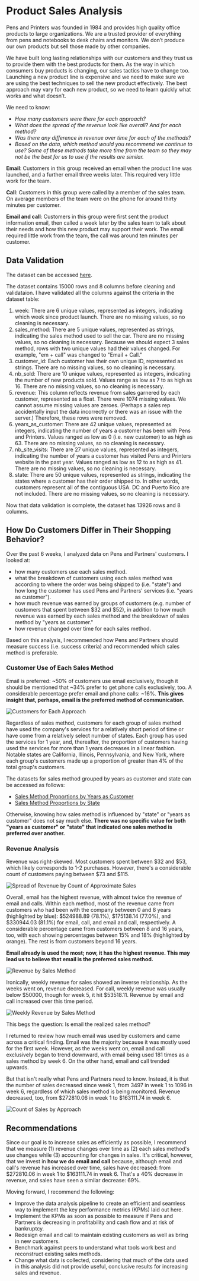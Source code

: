 # Product Sales Analysis

Pens and Printers was founded in 1984 and provides high quality office products to large organizations. We are a trusted provider of everything from pens and notebooks to desk chairs and monitors. We don’t produce our own products but sell those made by other companies.

We have built long lasting relationships with our customers and they trust us to provide them with the best products for them. As the way in which consumers buy products is changing, our sales tactics have to change too. Launching a new product line is expensive and we need to make sure we are using the best techniques to sell the new product effectively. The best approach may vary for each new product, so we need to learn quickly what works and what doesn’t.

We need to know:

- *How many customers were there for each approach?*
- *What does the spread of the revenue look like overall? And for each method?*
- *Was there any difference in revenue over time for each of the methods?*
- *Based on the data, which method would you recommend we continue to use? Some of these methods take more time from the team so they may not be the best for us to use if the results are similar.*

**Email**: Customers in this group received an email when the product line was launched, and a further email three weeks later. This required very little work for the team.

**Call**: Customers in this group were called by a member of the sales team. On average members of the team were on the phone for around thirty minutes per customer.

**Email and call**: Customers in this group were first sent the product information email, then called a week later by the sales team to talk about their needs and how this new product may support their work. The email required little work from the team, the call was around ten minutes per customer.

## Data Validation

The dataset can be accessed [here](https://github.com/add0794/product_sales_analysis/blob/52e78cb4f23ac4a51a173a8fa85670c96ace2382/product_sales.csv).

The dataset contains 15000 rows and 8 columns before cleaning and validataion. I have validated all the columns against the criteria in the dataset table:

1. week: There are 6 unique values, represented as integers, indicating which week since product launch. There are no missing values, so no cleaning is necessary. 
2. sales_method: There are 5 unique values, represented as strings, indicating the sales method used to sell the car. There are no missing values, so no cleaning is necessary. Because we should expect 3 sales method, rows with two unique values had their values changed. For example, "em + call" was changed to "Email + Call." 
3. customer_id: Each customer has their own unique ID, represented as strings. There are no missing values, so no cleaning is necessary.
4. nb_sold: There are 10 unique values, represented as integers, indicating the number of new products sold. Values range as low as 7 to as high as 16. There are no missing values, so no cleaning is necessary. 
5. revenue: This column reflects revenue from sales garnered by each customer, represented as a float. There were 1074 missing values. We cannot assume missing values are zeroes. (Perhaps a sales rep accidentally input the data incorrectly or there was an issue with the server.) Therefore, these rows were removed.
6. years_as_customer: There are 42 unique values, represented as integers, indicating the number of years a customer has been with Pens and Printers. Values ranged as low as 0 (i.e. new customer) to as high as 63. There are no missing values, so no cleaning is necessary.
7. nb_site_visits: There are 27 unique values, represented as integers, indicating the number of years a customer has visited Pens and Printers website in the past year. Values ranged as low as 12 to as high as 41. There are no missing values, so no cleaning is necessary. 
8. state: There are 50 unique values, represented as strings, indicating the states where a customer has their order shipped to. In other words, customers represent all of the contiguous USA. DC and Puerto Rico are not included. There are no missing values, so no cleaning is necessary.

Now that data validation is complete, the dataset has 13926 rows and 8 columns.

## How Do Customers Differ in Their Shopping Behavior?

Over the past 6 weeks, I analyzed data on Pens and Partners' customers. I looked at:

- how many customers use each sales method.
- what the breakdown of customers using each sales method was according to where the order was being shipped to (i.e. "state") and how long the customer has used Pens and Partners' services (i.e. "years as customer").
- how much revenue was earned by groups of customers (e.g. number of customers that spent between $32 and $52), in addition to how much revenue was earned by each sales method and the breakdown of sales method by "years as customer."
- how revenue changed over time for each sales method.

Based on this analysis, I recommended how Pens and Partners should measure success (i.e. success criteria) and recommended which sales method is preferable. 

### Customer Use of Each Sales Method

Email is preferred: ~50% of customers use email exclusively, though it should be mentioned that ~34% prefer to get phone calls exclusively, too. A considerable percentage prefer email and phone calls: ~16%. **This gives insight that, perhaps, email is the preferred method of communication.**

![Customers for Each Approach](https://github.com/add0794/product_sales_analysis/blob/144a262d0a33133b0d0829a06fa328db964f4d4a/images/output_1.png)

Regardless of sales method, customers for each group of sales method have used the company's services for a relatively short period of time or have come from a relatively select number of states. Each group has used the services for 1 year, and, thereafter, the proportion of customers having used the services for more than 1 years decreases in a linear fashion. Notable states are California, Illinois, Pennsylvania, and New York, where each group's customers made up a proportion of greater than 4% of the total group's customers. 

The datasets for sales method grouped by years as customer and state can be accessed as follows:

- [Sales Method Proportions by Years as Customer](https://github.com/add0794/product_sales_analysis/blob/6fb88e7c5e094becfad363b081a9750f076f592d/Excel/Excel_2.xlsx)
- [Sales Method Proportions by State](https://github.com/add0794/product_sales_analysis/blob/6fb88e7c5e094becfad363b081a9750f076f592d/Excel/Excel_1.xlsx)

Otherwise, knowing how sales method is influenced by "state" or "years as customer" does not say much else. **There was no specific value for both "years as customer" or "state" that indicated one sales method is preferred over another.**

### Revenue Analysis

Revenue was right-skewed. Most customers spent between $32 and $53, which likely corresponds to 1-2 purchases. However, there's a considerable count of customers paying between $73 and $115.

![Spread of Revenue by Count of Approximate Sales](https://github.com/add0794/product_sales_analysis/blob/144a262d0a33133b0d0829a06fa328db964f4d4a/images/output_2.png)

Overall, email has the highest revenue, with almost twice the revenue of email and calls. WIthin each method, most of the revenue came from customers who had been with the company between 0 and 8 years (highlighted by blue): $524988.89 (78.1%), $175138.14 (77.0%), and $330944.03 (81.1%) for email, call, and email and call, respectively. A considerable percentage came from customers between 8 and 16 years, too, with each showing percentages between 15% and 18% (highlighted by orange). The rest is from customers beyond 16 years.

**Email already is used the most; now, it has the highest revenue. This may lead us to believe that email is the preferred sales method.** 

![Revenue by Sales Method](https://github.com/add0794/product_sales_analysis/blob/144a262d0a33133b0d0829a06fa328db964f4d4a/images/output_3.png)

Ironically, weekly revenue for sales showed an inverse relationship. As the weeks went on, revenue decreased. For call, weekly revenue was usually below $50000, though for week 5, it hit $53518.11. Revenue by email and call increased over this time period.

![Weekly Revenue by Sales Method](https://github.com/add0794/product_sales_analysis/blob/144a262d0a33133b0d0829a06fa328db964f4d4a/images/output_4.png)

This begs the question: Is email the realized sales method?

I returned to review how much email was used by customers and came across a critical finding. Email was the majority because it was mostly used for the first week. However, as the weeks went on, email and call exclusively began to trend downward, with email being used 181 times as a sales method by week 6. On the other hand, email and call trended upwards.

But that isn't really what Pens and Partners need to know. Instead, it is that the number of sales decreased since week 1, from 3497 in week 1 to 1096 in week 6, regardless of which sales method is being monitored. Revenue decreased, too, from $272810.06 in week 1 to $163111.74 in week 6.

![Count of Sales by Approach](https://github.com/add0794/product_sales_analysis/blob/main/images/output_5.png)

## Recommendations

Since our goal is to increase sales as efficiently as possible, I recommend that we measure (1) revenue changes over time as (2) each sales method's use changes while (3) accounting for changes in sales. It's critical, however, that we invest in **how we do email and call** because, although email and call's revenue has increased over time, sales have decreased: from $272810.06 in week 1 to $163111.74 in week 6. That's a 40% decrease in revenue, and sales have seen a similar decrease: 69%.

Moving forward, I recommend the following:

- Improve the data analysis pipeline to create an efficient and seamless way to implement the key performance metrics (KPMs) laid out here.
- Implement the KPMs as soon as possible to measure if Pens and Partners is decreasing in profitability and cash flow and at risk of bankruptcy.
- Redesign email and call to maintain existing customers as well as bring in new customers.
- Benchmark against peers to understand what tools work best and reconstruct existing sales methods.
- Change what data is collected, considering that much of the data used in this analysis did not provide useful, conclusive results for increasing sales and revenue. 
